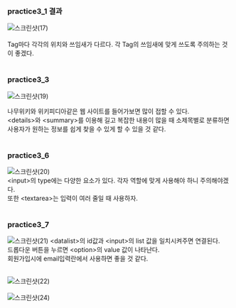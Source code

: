 <h3>practice3_1 결과</h3>

![스크린샷(17)](https://github.com/PM950704/Web-Programming/assets/127920204/793f2ec7-483f-4201-a9c1-6649a7bb2f9b)<br><br>
Tag마다 각각의 위치와 쓰임새가 다르다. 각 Tag의 쓰임새에 맞게 쓰도록 주의하는 것이 좋겠다.<br><br>

<h3>practice3_3</h3>

![스크린샷(19)](https://github.com/PM950704/Web-Programming/assets/127920204/a0879d0b-b58f-4dab-8a27-9dafd9e08f32) <br>

나무위키와 위키피디아같은 웹 사이트를 들어가보면 많이 접할 수 있다.<br>
&lt;details&gt;와 &lt;summary&gt;를 이용해 길고 복잡한 내용이 많을 때 소제목별로 분류하면 사용자가 원하는 정보를 쉽게 찾을 수 있게 할 수 있을 것 같다.<br><br>

<h3>practice3_6</h3>

![스크린샷(20)](https://github.com/PM950704/Web-Programming/assets/127920204/fecc3e18-a3c0-40b1-8183-e04541411af5)<br>
&lt;input&gt;의 type에는 다양한 요소가 있다. 각자 역할에 맞게 사용해야 하니 주의해야겠다.<br>
또한 &lt;textarea&gt;는 입력이 여러 줄일 때 사용하자. <br><br>

<h3>practice3_7</h3>

![스크린샷(21)](https://github.com/PM950704/Web-Programming/assets/127920204/d3da19e3-8573-4b2f-9ae1-0a9c12018b93)
&lt;datalist&gt;의 id값과 &lt;input&gt;의 list 값을 일치시켜주면 연결된다.<br>
드롭다운 버튼을 누르면 &lt;option&gt;의 value 값이 나타난다.<br>
회원가입시에 email입력란에서 사용하면 좋을 것 같다.<br><br>

![스크린샷(22)](https://github.com/PM950704/Web-Programming/assets/127920204/67b8ada7-8519-4732-8b17-e7522ef5d701)<br>
<br>
![스크린샷(24)](https://github.com/PM950704/Web-Programming/assets/127920204/c834b602-1600-4b99-9147-dcc02c3150f0)

